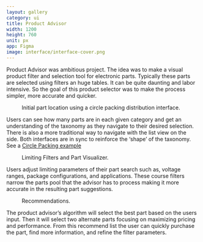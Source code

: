 ```yaml
---
layout: gallery
category: ui
title: Product Advisor
width: 1200
height: 760
unit: px
app: Figma
image: interface/interface-cover.png
---
```


Product Advisor was ambitious project. The idea was to make a visual product filter and selection tool for electronic parts. Typically these parts are selected using filters an huge tables. It can be quite daunting and labor intensive. So the goal of this product selector was to make the process simpler, more accurate and quicker.

<figure class="mp-post-figure">
  <div class="mp-post-img mp-img-loader" data-src="{{ site.baseurl }}/assets/images/interface/Limiting-Filters.png" alt="Product Advisor App"></div>
  <figcaption class="mp-post-caption">Initial part location using a circle packing distribution interface.</figcaption>
</figure>

Users can see how many parts are in each given category and get an understanding of the taxonomy as they navigate to their desired selection. There is also a more traditional way to navigate with the list view on the side. Both interfaces are in sync to reinforce the ‘shape’ of the taxonomy.  See a [Circle Packing example](http://bl.ocks.org/mbostock/7607535)

<figure class="mp-post-figure">
  <div class="mp-post-img mp-img-loader" data-src="{{ site.baseurl }}/assets/images/interface/Graph.png" alt="Product Advisor App"></div>
  <figcaption class="mp-post-caption">Limiting Filters and Part Visualizer.</figcaption>
</figure>

Users adjust limiting parameters of their part search such as, voltage ranges, package configurations, and applications. These course filters narrow the parts pool that the advisor has to process making it more accurate in the resulting part suggestions.

<figure class="mp-post-figure">
  <div class="mp-post-img mp-img-loader" data-src="{{ site.baseurl }}/assets/images/interface/Results.png" alt="Product Advisor App"></div>
  <figcaption class="mp-post-caption">Recommendations.</figcaption>
</figure>

 The product advisor’s algorithm will select the best part based on the users input. Then it will select two alternate parts focusing on maximizing pricing and performance. From this recommend list the user can quickly purchase the part, find more information, and refine the filter parameters. 